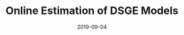 ---
title: Online Estimation of DSGE Models
authors: 
- Michael Cai
- Marco Del Negro
- Ethan Matlin
- Reca Sarfati
- Frank Schorfheide
summary: ""  # Add a page description.
date: "2019-09-04"
featured: true

url_source: "https://libertystreeteconomics.newyorkfed.org/2019/08/online-estimation-of-dsge-models.html"
---